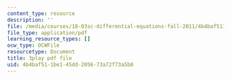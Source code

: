 ```yaml
---
content_type: resource
description: ''
file: /media/courses/18-03sc-differential-equations-fall-2011/4b4baf511be145dd205673a72f73a5b8_XDhJ8lVGbl8.pdf
file_type: application/pdf
learning_resource_types: []
ocw_type: OCWFile
resourcetype: Document
title: 3play pdf file
uid: 4b4baf51-1be1-45dd-2056-73a72f73a5b8
---
```

